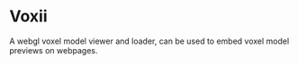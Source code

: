 # Voxii
A webgl voxel model viewer and loader, can be used to embed voxel model previews on webpages.
